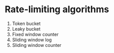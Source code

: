 # Rate-limiting algorithms

1. Token bucket
2. Leaky bucket
3. Fixed window counter
4. Sliding window log
5. Sliding window counter

